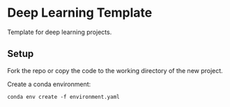 # Deep Learning Template
Template for deep learning projects.

## Setup
Fork the repo or copy the code to the working directory of the new project.

Create a conda environment:
```shell
conda env create -f environment.yaml
```